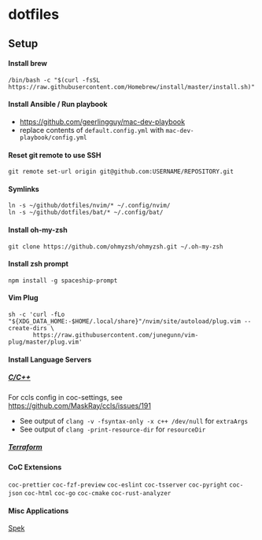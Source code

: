 # dotfiles

## Setup

#### Install brew

`/bin/bash -c "$(curl -fsSL https://raw.githubusercontent.com/Homebrew/install/master/install.sh)"`

#### Install Ansible / Run playbook

- https://github.com/geerlingguy/mac-dev-playbook
- replace contents of `default.config.yml` with `mac-dev-playbook/config.yml`

#### Reset git remote to use SSH

`git remote set-url origin git@github.com:USERNAME/REPOSITORY.git`

#### Symlinks

`ln -s ~/github/dotfiles/nvim/* ~/.config/nvim/`\
`ln -s ~/github/dotfiles/bat/* ~/.config/bat/`

#### Install oh-my-zsh

`git clone https://github.com/ohmyzsh/ohmyzsh.git ~/.oh-my-zsh`

#### Install zsh prompt

`npm install -g spaceship-prompt`

#### Vim Plug

```
sh -c 'curl -fLo "${XDG_DATA_HOME:-$HOME/.local/share}"/nvim/site/autoload/plug.vim --create-dirs \
       https://raw.githubusercontent.com/junegunn/vim-plug/master/plug.vim'
```

#### Install Language Servers

##### [C/C++](https://github.com/MaskRay/ccls/wiki/Build)

For ccls config in coc-settings, see https://github.com/MaskRay/ccls/issues/191

- See output of `clang -v -fsyntax-only -x c++ /dev/null` for `extraArgs`
- See output of `clang -print-resource-dir` for `resourceDir`

##### [Terraform](https://github.com/juliosueiras/terraform-lsp)

#### CoC Extensions

`coc-prettier` `coc-fzf-preview` `coc-eslint` `coc-tsserver` `coc-pyright` `coc-json` `coc-html` `coc-go` `coc-cmake` `coc-rust-analyzer`

#### Misc Applications

[Spek](https://github.com/withmorten/spek-alternative/releases)
